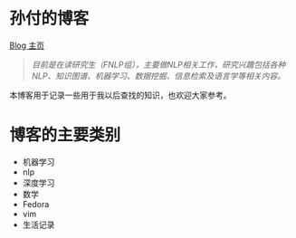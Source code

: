 # 孙付的博客

[Blog 主页](http://cstsunfu.github.io)
>*目前是在读研究生（FNLP组），主要做NLP相关工作，研究兴趣包括各种NLP、知识图谱、机器学习、数据挖掘、信息检索及语言学等相关内容。*

本博客用于记录一些用于我以后查找的知识，也欢迎大家参考。


# 博客的主要类别

- 机器学习
- nlp
- 深度学习
- 数学
- Fedora
- vim
- 生活记录
